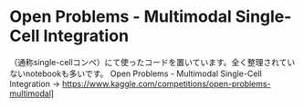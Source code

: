 # Open Problems - Multimodal Single-Cell Integration

（通称single-cellコンペ）にて使ったコードを置いています。全く整理されていないnotebookも多いです。
Open Problems - Multimodal Single-Cell Integration -> https://www.kaggle.com/competitions/open-problems-multimodal]
